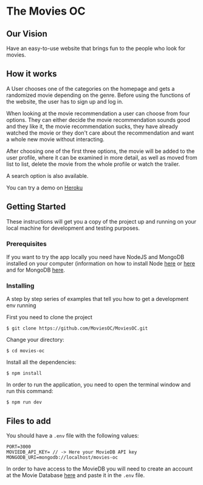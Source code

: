 # The Movies OC

## Our Vision

Have an easy-to-use website that brings fun to the people who look for movies.

## How it works

A User chooses one of the categories on the homepage and gets a randomized movie depending on the genre. Before using the functions of the website, the user has to sign up and log in.

When looking at the movie recommendation a user can choose from four options. They can either decide the movie recommendation sounds good and they like it, the movie recommendation sucks, they have already watched the movie or they don't care about the recommendation and want a whole new movie without interacting.

After choosing one of the first three options, the movie will be added to the user profile, where it can be examined in more detail, as well as moved from list to list, delete the movie from the whole profile or watch the trailer.

A search option is also available.

You can try a demo on [Heroku](https://movies-oc.herokuapp.com)

## Getting Started

These instructions will get you a copy of the project up and running on your local machine for development and testing purposes.

### Prerequisites

If you want to try the app locally you need have NodeJS and MongoDB installed on your computer (information on how to install Node [here](https://nodejs.org/en/download/) or [here](https://github.com/creationix/nvm#installation) and for MongoDB [here](https://docs.mongodb.com/manual/administration/install-community/).

### Installing

A step by step series of examples that tell you how to get a development env running

First you need to clone the project

```
$ git clone https://github.com/MoviesOC/MoviesOC.git
```

Change your directory:

```
$ cd movies-oc
```

Install all the dependencies:

```
$ npm install
```

In order to run the application, you need to open the terminal window and run this command:

```
$ npm run dev
```

## Files to add

You should have a `.env` file with the following values:

```
PORT=3000
MOVIEDB_API_KEY= // -> Here your MovieDB API key
MONGODB_URI=mongodb://localhost/movies-oc
```

In order to have access to the MovieDB you will need to create an account at the Movie Database [here](https://www.themoviedb.org/account/signup) and paste it in the `.env` file.
